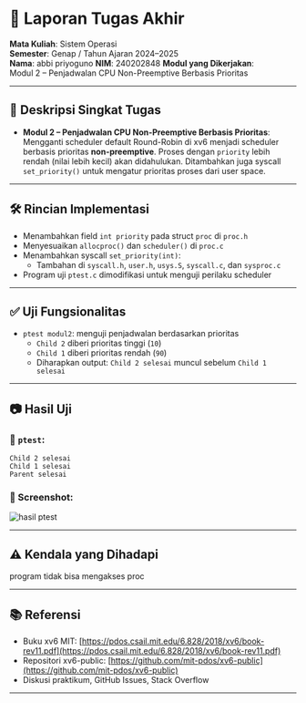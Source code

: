 # 📝 Laporan Tugas Akhir

**Mata Kuliah**: Sistem Operasi  
**Semester**: Genap / Tahun Ajaran 2024–2025  
**Nama**: abbi priyoguno
**NIM**: 240202848
**Modul yang Dikerjakan**:  
Modul 2 – Penjadwalan CPU Non-Preemptive Berbasis Prioritas  

---

## 📌 Deskripsi Singkat Tugas

* **Modul 2 – Penjadwalan CPU Non-Preemptive Berbasis Prioritas**:  
  Mengganti scheduler default Round-Robin di xv6 menjadi scheduler berbasis prioritas **non-preemptive**. Proses dengan `priority` lebih rendah (nilai lebih kecil) akan didahulukan. Ditambahkan juga syscall `set_priority()` untuk mengatur prioritas proses dari user space.

---

## 🛠️ Rincian Implementasi

* Menambahkan field `int priority` pada struct `proc` di `proc.h`
* Menyesuaikan `allocproc()` dan `scheduler()` di `proc.c`
* Menambahkan syscall `set_priority(int)`:
  - Tambahan di `syscall.h`, `user.h`, `usys.S`, `syscall.c`, dan `sysproc.c`
* Program uji `ptest.c` dimodifikasi untuk menguji perilaku scheduler

---

## ✅ Uji Fungsionalitas

* `ptest modul2`: menguji penjadwalan berdasarkan prioritas
  - `Child 2` diberi prioritas tinggi (`10`)
  - `Child 1` diberi prioritas rendah (`90`)
  - Diharapkan output: `Child 2 selesai` muncul sebelum `Child 1 selesai`

---

## 📷 Hasil Uji

### 📍 `ptest`:

```
Child 2 selesai
Child 1 selesai
Parent selesai
```

### 📸 Screenshot:
![hasil ptest](/ss/Screenshot_2025-07-18_143547.png)

---

## ⚠️ Kendala yang Dihadapi
program  tidak bisa mengakses proc


---

## 📚 Referensi

* Buku xv6 MIT: [https://pdos.csail.mit.edu/6.828/2018/xv6/book-rev11.pdf](https://pdos.csail.mit.edu/6.828/2018/xv6/book-rev11.pdf)  
* Repositori xv6-public: [https://github.com/mit-pdos/xv6-public](https://github.com/mit-pdos/xv6-public)  
* Diskusi praktikum, GitHub Issues, Stack Overflow
  
---


